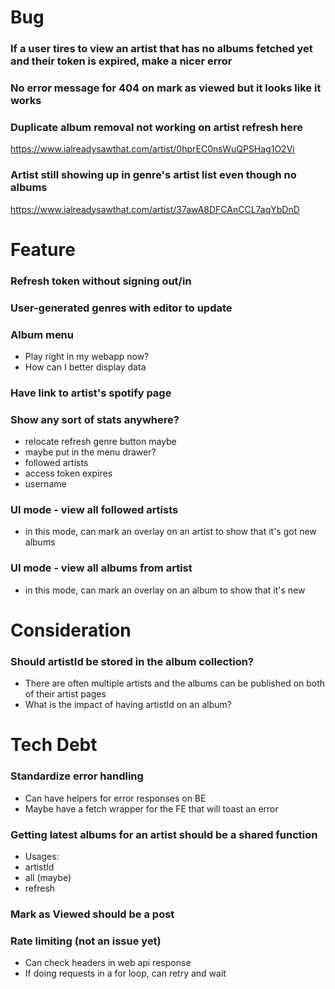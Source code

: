 # Bug

### If a user tires to view an artist that has no albums fetched yet and their token is expired, make a nicer error

### No error message for 404 on mark as viewed but it looks like it works

### Duplicate album removal not working on artist refresh here

https://www.ialreadysawthat.com/artist/0hprEC0nsWuQPSHag1O2Vi

### Artist still showing up in genre's artist list even though no albums

https://www.ialreadysawthat.com/artist/37awA8DFCAnCCL7aqYbDnD

# Feature

### Refresh token without signing out/in

### User-generated genres with editor to update

### Album menu

- Play right in my webapp now?
- How can I better display data

### Have link to artist's spotify page

### Show any sort of stats anywhere?

- relocate refresh genre button maybe
- maybe put in the menu drawer?
- followed artists
- access token expires
- username

### UI mode - view all followed artists

- in this mode, can mark an overlay on an artist to show that it's got new albums

### UI mode - view all albums from artist

- in this mode, can mark an overlay on an album to show that it's new

# Consideration

### Should artistId be stored in the album collection?

- There are often multiple artists and the albums can be published on both of their artist pages
- What is the impact of having artistId on an album?

# Tech Debt

### Standardize error handling

- Can have helpers for error responses on BE
- Maybe have a fetch wrapper for the FE that will toast an error

### Getting latest albums for an artist should be a shared function

- Usages:
- artistId
- all (maybe)
- refresh

### Mark as Viewed should be a post

### Rate limiting (not an issue yet)

- Can check headers in web api response
- If doing requests in a for loop, can retry and wait
